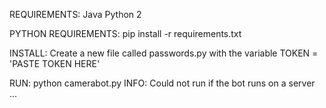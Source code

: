 REQUIREMENTS:
  Java
  Python 2

PYTHON REQUIREMENTS:
  pip install -r requirements.txt

INSTALL:
  Create a new file called passwords.py with the variable TOKEN = 'PASTE TOKEN HERE'


RUN:
  python camerabot.py
  INFO: Could not run if the bot runs on a server ...
